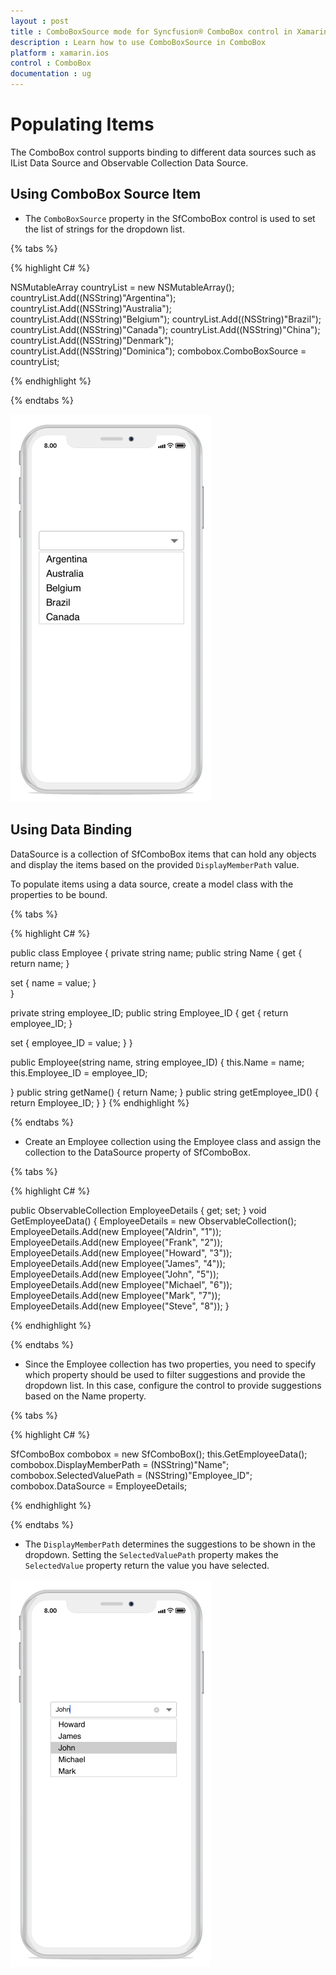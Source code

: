 ```yaml
---
layout : post
title : ComboBoxSource mode for Syncfusion® ComboBox control in Xamarin.iOS
description : Learn how to use ComboBoxSource in ComboBox
platform : xamarin.ios 
control : ComboBox
documentation : ug
---
```


# Populating Items

The ComboBox control supports binding to different data sources such as IList Data Source and Observable Collection Data Source.

## Using ComboBox Source Item

* The `ComboBoxSource` property in the SfComboBox control is used to set the list of strings for the dropdown list.

{% tabs %}

{% highlight C# %}

NSMutableArray countryList = new NSMutableArray();          
countryList.Add((NSString)"Argentina"); 
countryList.Add((NSString)"Australia"); 
countryList.Add((NSString)"Belgium"); 
countryList.Add((NSString)"Brazil"); 
countryList.Add((NSString)"Canada"); 
countryList.Add((NSString)"China"); 
countryList.Add((NSString)"Denmark"); 
countryList.Add((NSString)"Dominica"); 
combobox.ComboBoxSource = countryList; 

{% endhighlight %}

{% endtabs %}

![](images/ComboBoxsource.png)

## Using Data Binding

DataSource is a collection of SfComboBox items that can hold any objects and display the items based on the provided `DisplayMemberPath` value.

To populate items using a data source, create a model class with the properties to be bound.

{% tabs %}

{% highlight C# %}

public class Employee 
{ 
private string name; 
public string Name 
{ 
    get 
    { 
        return name; 
    } 

set 
    { 
        name = value; 
    }          
} 

private string employee_ID; 
public string Employee_ID 
{ 
    get 
    { 
        return employee_ID; 
    } 

set 
    { 
        employee_ID = value; 
    } 
} 

public Employee(string name, string employee_ID) 
{ 
    this.Name = name; 
    this.Employee_ID = employee_ID; 

} 
public string getName() 
{ 
    return Name; 
} 
public string getEmployee_ID() 
{ 
    return Employee_ID; 
} 
} 
{% endhighlight %}

{% endtabs %}

* Create an Employee collection using the Employee class and assign the collection to the DataSource property of SfComboBox.

{% tabs %}

{% highlight C# %}

public ObservableCollection<Employee> EmployeeDetails 
{ 
    get; 
    set; 
} 
void GetEmployeeData() 
{ 
    EmployeeDetails = new ObservableCollection<Employee>(); 
    EmployeeDetails.Add(new Employee("Aldrin", "1"));
    EmployeeDetails.Add(new Employee("Frank", "2"));
    EmployeeDetails.Add(new Employee("Howard", "3"));
    EmployeeDetails.Add(new Employee("James", "4"));
    EmployeeDetails.Add(new Employee("John", "5"));
    EmployeeDetails.Add(new Employee("Michael", "6"));
    EmployeeDetails.Add(new Employee("Mark", "7")); 
    EmployeeDetails.Add(new Employee("Steve", "8"));
} 

		
{% endhighlight %}

{% endtabs %}

* Since the Employee collection has two properties, you need to specify which property should be used to filter suggestions and provide the dropdown list. In this case, configure the control to provide suggestions based on the Name property.

{% tabs %}

{% highlight C# %}

SfComboBox combobox = new SfComboBox(); 
this.GetEmployeeData(); 
combobox.DisplayMemberPath = (NSString)"Name"; 
combobox.SelectedValuePath = (NSString)"Employee_ID"; 
combobox.DataSource = EmployeeDetails; 

{% endhighlight %}

{% endtabs %}

* The `DisplayMemberPath` determines the suggestions to be shown in the dropdown. Setting the `SelectedValuePath` property makes the `SelectedValue` property return the value you have selected.

![](images/datasource.png)
